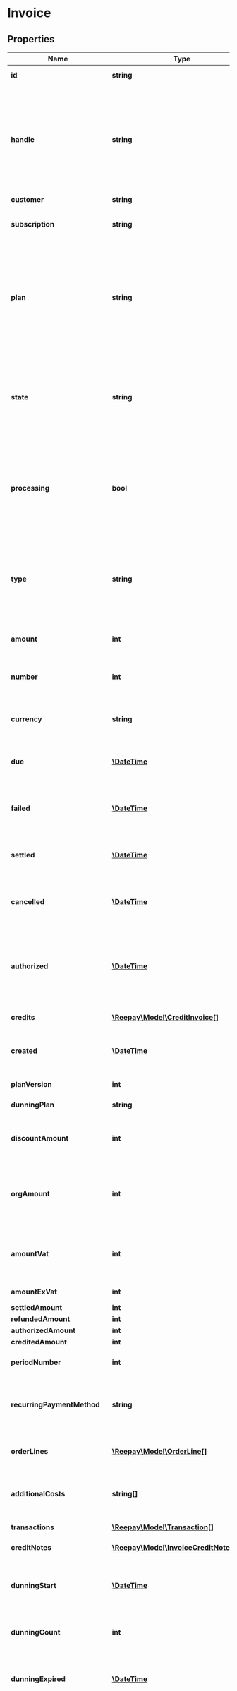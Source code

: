 # Invoice

## Properties
Name | Type | Description | Notes
------------ | ------------- | ------------- | -------------
**id** | **string** | Invoice id assigned by Reepay | 
**handle** | **string** | Per account unique handle. Provided at on-demand invoice/charge creation or set to &#x60;inv-&lt;invoice_number&gt;&#x60; for automatically created subscription invoices | 
**customer** | **string** | Customer handle | 
**subscription** | **string** | Subscription handle, will be null for a one-time customer invoice | [optional] 
**plan** | **string** | Subscription plan handle for the plan used to automatically create the invoice or the case that an on-demand subscription invoice has been created that should include a plan order line | [optional] 
**state** | **string** | The invoice state one of the following: &#x60;created&#x60;, &#x60;pending&#x60;, &#x60;dunning&#x60;, &#x60;settled&#x60;, &#x60;cancelled&#x60;, &#x60;authorized&#x60;, &#x60;failed&#x60; | 
**processing** | **bool** | For asynchronous payment methods, e.g. MobilePay subscriptions, this flag indicates that an invoice transaction is in state processing and is awaiting result. | [optional] 
**type** | **string** | The type of invoice: &#x60;s&#x60; - subscription recurring, &#x60;so&#x60; - subscription one-time, &#x60;soi&#x60; - subscription one-time instant, &#x60;co&#x60; - customer one-time, &#x60;ch&#x60; - charge | 
**amount** | **int** | The invoice amount including VAT | 
**number** | **int** | Sequential invoice number. Only present for subscription and customer invoices. | [optional] 
**currency** | **string** | Currency for the account in [ISO 4217](https://en.wikipedia.org/wiki/ISO_4217) three letter alpha code | 
**due** | [**\DateTime**](\DateTime.md) | When is the invoice due, in [ISO-8601](http://en.wikipedia.org/wiki/ISO_8601) extended offset date-time format. | 
**failed** | [**\DateTime**](\DateTime.md) | When the invoice failed, in [ISO-8601](http://en.wikipedia.org/wiki/ISO_8601) extended offset date-time format. | [optional] 
**settled** | [**\DateTime**](\DateTime.md) | When the invoice settled, in [ISO-8601](http://en.wikipedia.org/wiki/ISO_8601) extended offset date-time format. | [optional] 
**cancelled** | [**\DateTime**](\DateTime.md) | When the invoice was cancelled, in [ISO-8601](http://en.wikipedia.org/wiki/ISO_8601) extended offset date-time format. | [optional] 
**authorized** | [**\DateTime**](\DateTime.md) | When the invoice was authorized, if the invoice went through an authorize and settle flow, in [ISO-8601](http://en.wikipedia.org/wiki/ISO_8601) extended offset date-time format. | [optional] 
**credits** | [**\Reepay\Model\CreditInvoice[]**](CreditInvoice.md) | Credits applied to invoice | 
**created** | [**\DateTime**](\DateTime.md) | When the invoice was created, in [ISO-8601](http://en.wikipedia.org/wiki/ISO_8601) extended offset date-time format. | 
**planVersion** | **int** | Subscription plan version | [optional] 
**dunningPlan** | **string** | Dunning plan handle | [optional] 
**discountAmount** | **int** | The potential discount amount deducted from the invoice amount including VAT | 
**orgAmount** | **int** | The invoice original amount including VAT, may differ from amount if adjustments have been applied for the invoice | 
**amountVat** | **int** | The invoice vat amount calculated as rounded summed fractional vats for each orderline | 
**amountExVat** | **int** | The invoice amount without vat | 
**settledAmount** | **int** | Settled amount | 
**refundedAmount** | **int** | Refunded amount | 
**authorizedAmount** | **int** | Authorized amount | [optional] 
**creditedAmount** | **int** | Credited amount | [optional] 
**periodNumber** | **int** | The subscription period this invoice is for | [optional] 
**recurringPaymentMethod** | **string** | Optional reference to recurring payment method created in conjunction with charging | [optional] 
**orderLines** | [**\Reepay\Model\OrderLine[]**](OrderLine.md) | Order lines for invoice sorted by descending timestamp | 
**additionalCosts** | **string[]** | Additional cost handles for any additional costs added to this invoice | 
**transactions** | [**\Reepay\Model\Transaction[]**](Transaction.md) | Invoice transactions | 
**creditNotes** | [**\Reepay\Model\InvoiceCreditNote[]**](InvoiceCreditNote.md) | Invoice credit notes | [optional] 
**dunningStart** | [**\DateTime**](\DateTime.md) | When dunning for the invoice was started, in [ISO-8601](http://en.wikipedia.org/wiki/ISO_8601) extended offset date-time format. | [optional] 
**dunningCount** | **int** | Number of dunning events for invoice (number of reminders sent) | [optional] 
**dunningExpired** | [**\DateTime**](\DateTime.md) | When dunning for the invoice expired, in [ISO-8601](http://en.wikipedia.org/wiki/ISO_8601) extended offset date-time format. | [optional] 
**periodFrom** | [**\DateTime**](\DateTime.md) | The start of billing period if the invoice is for a specific billing period, in [ISO-8601](http://en.wikipedia.org/wiki/ISO_8601) extended offset date-time format. | [optional] 
**periodTo** | [**\DateTime**](\DateTime.md) | The end of billing period if the invoice is for a specific billing period, in [ISO-8601](http://en.wikipedia.org/wiki/ISO_8601) extended offset date-time format. | [optional] 
**settleLater** | **bool** | Whether this is a customer one-time invoice that will be settled later | [optional] 
**settleLaterPaymentMethod** | **string** | The payment method to use for a later settle of a one-time customer invoice | [optional] 
**billingAddress** | [**\Reepay\Model\InvoiceBillingAddress**](InvoiceBillingAddress.md) | Optional billing address | [optional] 
**shippingAddress** | [**\Reepay\Model\InvoiceShippingAddress**](InvoiceShippingAddress.md) | Optional shipping address | [optional] 

[[Back to Model list]](../README.md#documentation-for-models) [[Back to API list]](../README.md#documentation-for-api-endpoints) [[Back to README]](../README.md)


